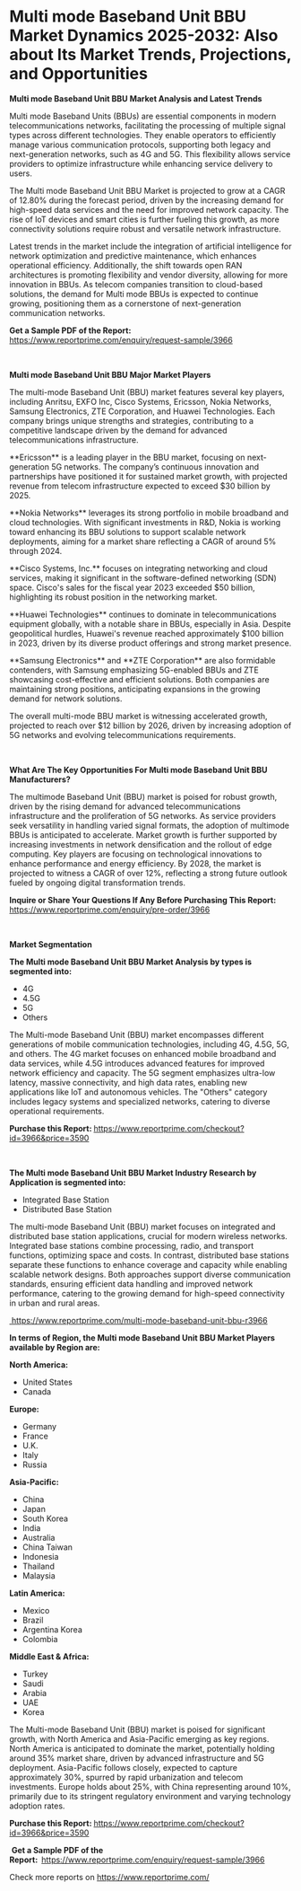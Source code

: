 <p><h1>Multi mode Baseband Unit BBU Market Dynamics 2025-2032: Also about Its Market Trends, Projections, and Opportunities</h1></p><p><strong>Multi mode Baseband Unit BBU Market Analysis and Latest Trends</strong></p>
<p><p>Multi mode Baseband Units (BBUs) are essential components in modern telecommunications networks, facilitating the processing of multiple signal types across different technologies. They enable operators to efficiently manage various communication protocols, supporting both legacy and next-generation networks, such as 4G and 5G. This flexibility allows service providers to optimize infrastructure while enhancing service delivery to users.</p><p>The Multi mode Baseband Unit BBU Market is projected to grow at a CAGR of 12.80% during the forecast period, driven by the increasing demand for high-speed data services and the need for improved network capacity. The rise of IoT devices and smart cities is further fueling this growth, as more connectivity solutions require robust and versatile network infrastructure.</p><p>Latest trends in the market include the integration of artificial intelligence for network optimization and predictive maintenance, which enhances operational efficiency. Additionally, the shift towards open RAN architectures is promoting flexibility and vendor diversity, allowing for more innovation in BBUs. As telecom companies transition to cloud-based solutions, the demand for Multi mode BBUs is expected to continue growing, positioning them as a cornerstone of next-generation communication networks.</p></p>
<p><strong>Get a Sample PDF of the Report:&nbsp;</strong> <a href="https://www.reportprime.com/enquiry/request-sample/3966?utm_campaign=3058&utm_medium=2&utm_source=Github&utm_content=ia&utm_term=18032025&utm_id=multi-mode-baseband-unit-bbu">https://www.reportprime.com/enquiry/request-sample/3966</a></p>
<p>&nbsp;</p>
<p><strong>Multi mode Baseband Unit BBU Major Market Players</strong></p>
<p><p>The multi-mode Baseband Unit (BBU) market features several key players, including Anritsu, EXFO Inc, Cisco Systems, Ericsson, Nokia Networks, Samsung Electronics, ZTE Corporation, and Huawei Technologies. Each company brings unique strengths and strategies, contributing to a competitive landscape driven by the demand for advanced telecommunications infrastructure.</p><p>**Ericsson** is a leading player in the BBU market, focusing on next-generation 5G networks. The company’s continuous innovation and partnerships have positioned it for sustained market growth, with projected revenue from telecom infrastructure expected to exceed $30 billion by 2025. </p><p>**Nokia Networks** leverages its strong portfolio in mobile broadband and cloud technologies. With significant investments in R&D, Nokia is working toward enhancing its BBU solutions to support scalable network deployments, aiming for a market share reflecting a CAGR of around 5% through 2024.</p><p>**Cisco Systems, Inc.** focuses on integrating networking and cloud services, making it significant in the software-defined networking (SDN) space. Cisco's sales for the fiscal year 2023 exceeded $50 billion, highlighting its robust position in the networking market.</p><p>**Huawei Technologies** continues to dominate in telecommunications equipment globally, with a notable share in BBUs, especially in Asia. Despite geopolitical hurdles, Huawei's revenue reached approximately $100 billion in 2023, driven by its diverse product offerings and strong market presence.</p><p>**Samsung Electronics** and **ZTE Corporation** are also formidable contenders, with Samsung emphasizing 5G-enabled BBUs and ZTE showcasing cost-effective and efficient solutions. Both companies are maintaining strong positions, anticipating expansions in the growing demand for network solutions.</p><p>The overall multi-mode BBU market is witnessing accelerated growth, projected to reach over $12 billion by 2026, driven by increasing adoption of 5G networks and evolving telecommunications requirements.</p></p>
<p>&nbsp;</p>
<p><strong>What Are The Key Opportunities For Multi mode Baseband Unit BBU Manufacturers?</strong></p>
<p><p>The multimode Baseband Unit (BBU) market is poised for robust growth, driven by the rising demand for advanced telecommunications infrastructure and the proliferation of 5G networks. As service providers seek versatility in handling varied signal formats, the adoption of multimode BBUs is anticipated to accelerate. Market growth is further supported by increasing investments in network densification and the rollout of edge computing. Key players are focusing on technological innovations to enhance performance and energy efficiency. By 2028, the market is projected to witness a CAGR of over 12%, reflecting a strong future outlook fueled by ongoing digital transformation trends.</p></p>
<p><strong>Inquire or Share Your Questions If Any Before Purchasing This Report:</strong> <a href="https://www.reportprime.com/enquiry/pre-order/3966?utm_campaign=3058&utm_medium=2&utm_source=Github&utm_content=ia&utm_term=18032025&utm_id=multi-mode-baseband-unit-bbu">https://www.reportprime.com/enquiry/pre-order/3966</a></p>
<p>&nbsp;</p>
<p><strong>Market Segmentation</strong></p>
<p><strong>The Multi mode Baseband Unit BBU Market Analysis by types is segmented into:</strong></p>
<p><ul><li>4G</li><li>4.5G</li><li>5G</li><li>Others</li></ul></p>
<p><p>The Multi-mode Baseband Unit (BBU) market encompasses different generations of mobile communication technologies, including 4G, 4.5G, 5G, and others. The 4G market focuses on enhanced mobile broadband and data services, while 4.5G introduces advanced features for improved network efficiency and capacity. The 5G segment emphasizes ultra-low latency, massive connectivity, and high data rates, enabling new applications like IoT and autonomous vehicles. The "Others" category includes legacy systems and specialized networks, catering to diverse operational requirements.</p></p>
<p><strong>Purchase this Report:&nbsp;</strong><a href="https://www.reportprime.com/checkout?id=3966&price=3590&utm_campaign=3058&utm_medium=2&utm_source=Github&utm_content=ia&utm_term=18032025&utm_id=multi-mode-baseband-unit-bbu">https://www.reportprime.com/checkout?id=3966&price=3590</a></p>
<p>&nbsp;</p>
<p><strong>The Multi mode Baseband Unit BBU Market Industry Research by Application is segmented into:</strong></p>
<p><ul><li>Integrated Base Station</li><li>Distributed Base Station</li></ul></p>
<p><p>The multi-mode Baseband Unit (BBU) market focuses on integrated and distributed base station applications, crucial for modern wireless networks. Integrated base stations combine processing, radio, and transport functions, optimizing space and costs. In contrast, distributed base stations separate these functions to enhance coverage and capacity while enabling scalable network designs. Both approaches support diverse communication standards, ensuring efficient data handling and improved network performance, catering to the growing demand for high-speed connectivity in urban and rural areas.</p></p>
<p><a href="https://www.reportprime.com/multi-mode-baseband-unit-bbu-r3966?utm_campaign=3058&utm_medium=2&utm_source=Github&utm_content=ia&utm_term=18032025&utm_id=multi-mode-baseband-unit-bbu">&nbsp;https://www.reportprime.com/multi-mode-baseband-unit-bbu-r3966</a></p>
<p><strong>In terms of Region, the Multi mode Baseband Unit BBU Market Players available by Region are:</strong></p>
<p>
    <p> <strong> North America: </strong>
        <ul>
            <li>United States</li>
            <li>Canada</li>
        </ul>
        </p> 
    <p> <strong> Europe: </strong>
        <ul>
            <li>Germany</li>
            <li>France</li>
            <li>U.K.</li>
            <li>Italy</li>
            <li>Russia</li>
        </ul>
        </p> 
    <p> <strong> Asia-Pacific: </strong>
        <ul>
            <li>China</li>
            <li>Japan</li>
            <li>South Korea</li>
            <li>India</li>
            <li>Australia</li>
            <li>China Taiwan</li>
            <li>Indonesia</li>
            <li>Thailand</li>
            <li>Malaysia</li>
        </ul>
        </p> 
    <p> <strong> Latin America: </strong>
        <ul>
            <li>Mexico</li>
            <li>Brazil</li>
            <li>Argentina Korea</li>
            <li>Colombia</li>
        </ul>
        </p> 
    <p> <strong> Middle East & Africa: </strong>
        <ul>
            <li>Turkey</li>
            <li>Saudi</li>
            <li>Arabia</li>
            <li>UAE</li>
            <li>Korea</li>
        </ul>
    </p>
    </p>
<p><p>The Multi-mode Baseband Unit (BBU) market is poised for significant growth, with North America and Asia-Pacific emerging as key regions. North America is anticipated to dominate the market, potentially holding around 35% market share, driven by advanced infrastructure and 5G deployment. Asia-Pacific follows closely, expected to capture approximately 30%, spurred by rapid urbanization and telecom investments. Europe holds about 25%, with China representing around 10%, primarily due to its stringent regulatory environment and varying technology adoption rates.</p></p>
<p><strong>Purchase this Report: </strong><a href="https://www.reportprime.com/checkout?id=3966&price=3590&utm_campaign=3058&utm_medium=2&utm_source=Github&utm_content=ia&utm_term=18032025&utm_id=multi-mode-baseband-unit-bbu">https://www.reportprime.com/checkout?id=3966&price=3590</a></p>
<p>&nbsp;<strong>Get a Sample PDF of the Report:&nbsp;&nbsp;</strong><a href="https://www.reportprime.com/enquiry/request-sample/3966?utm_campaign=3058&utm_medium=2&utm_source=Github&utm_content=ia&utm_term=18032025&utm_id=multi-mode-baseband-unit-bbu">https://www.reportprime.com/enquiry/request-sample/3966</a></p>
<p><strong></strong></p>
<p>Check more reports on <a href="https://www.reportprime.com/?utm_campaign=3058&utm_medium=2&utm_source=Github&utm_content=ia&utm_term=18032025&utm_id=multi-mode-baseband-unit-bbu">https://www.reportprime.com/</a></p>